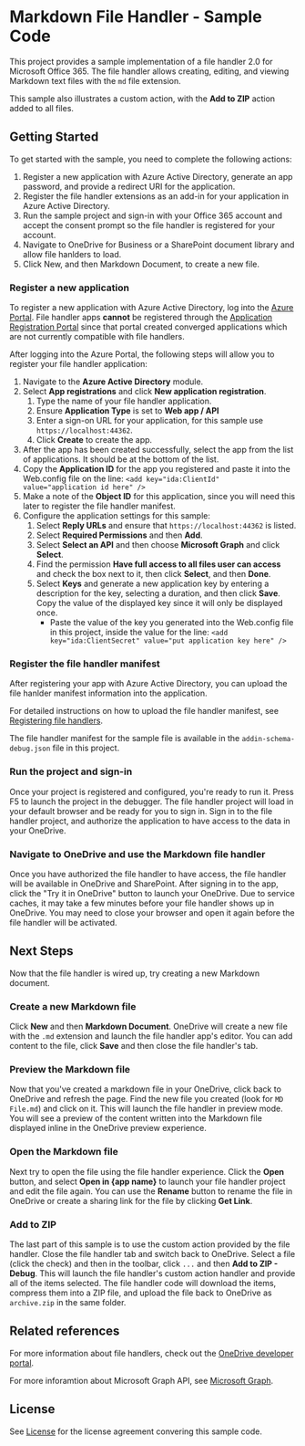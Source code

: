 # Markdown File Handler - Sample Code

This project provides a sample implementation of a file handler 2.0 for Microsoft Office 365.
The file handler allows creating, editing, and viewing Markdown text files with the `md` file extension.

This sample also illustrates a custom action, with the **Add to ZIP** action added to all files.

## Getting Started

To get started with the sample, you need to complete the following actions:

1. Register a new application with Azure Active Directory, generate an app password, and provide a redirect URI for the application.
2. Register the file handler extensions as an add-in for your application in Azure Active Directory.
3. Run the sample project and sign-in with your Office 365 account and accept the consent prompt so the file handler is registered for your account.
4. Navigate to OneDrive for Business or a SharePoint document library and allow file hanlders to load.
5. Click New, and then Markdown Document, to create a new file.

### Register a new application

To register a new application with Azure Active Directory, log into the [Azure Portal](https://portal.azure.com).
File handler apps **cannot** be registered through the [Application Registration Portal](https://apps.dev.microsoft.com) since that portal created converged applications which are not currently compatible with file handlers.

After logging into the Azure Portal, the following steps will allow you to register your file handler application:

1. Navigate to the **Azure Active Directory** module.
2. Select **App registrations** and click **New application registration**.
	1. Type the name of your file handler application.
	2. Ensure **Application Type** is set to **Web app / API**
	3. Enter a sign-on URL for your application, for this sample use `https://localhost:44362`.
	4. Click **Create** to create the app.
3. After the app has been created successfully, select the app from the list of applications. It should be at the bottom of the list.
4. Copy the **Application ID** for the app you registered and paste it into the Web.config file on the line: `<add key="ida:ClientId" value="application id here" />`
5. Make a note of the **Object ID** for this application, since you will need this later to register the file handler manifest.
6. Configure the application settings for this sample:
	1. Select **Reply URLs** and ensure that `https://localhost:44362` is listed.
	2. Select **Required Permissions** and then **Add**.
	3. Select **Select an API** and then choose **Microsoft Graph** and click **Select**.
	4. Find the permission **Have full access to all files user can access** and check the box next to it, then click **Select**, and then **Done**.
	5. Select **Keys** and generate a new application key by entering a description for the key, selecting a duration, and then click **Save**. Copy the value of the displayed key since it will only be displayed once.
		* Paste the value of the key you generated into the Web.config file in this project, inside the value for the line: `<add key="ida:ClientSecret" value="put application key here" />`

### Register the file handler manifest

After registering your app with Azure Active Directory, you can upload the file hanlder manifest information into the application.

For detailed instructions on how to upload the file handler manifest, see [Registering file handlers](https://dev.onedrive.com/file-handler-v2/file-handlers/register-file-handler-manually.htm).

The file handler manifest for the sample file is available in the `addin-schema-debug.json` file in this project.

### Run the project and sign-in

Once your project is registered and configured, you're ready to run it. Press F5 to launch the project in the debugger.
The file handler project will load in your default browser and be ready for you to sign in.
Sign in to the file handler project, and authorize the application to have access to the data in your OneDrive.

### Navigate to OneDrive and use the Markdown file handler

Once you have authorized the file handler to have access, the file handler will be available in OneDrive and SharePoint.
After signing in to the app, click the "Try it in OneDrive" button to launch your OneDrive.
Due to service caches, it may take a few minutes before your file handler shows up in OneDrive.
You may need to close your browser and open it again before the file handler will be activated.

## Next Steps

Now that the file handler is wired up, try creating a new Markdown document.

### Create a new Markdown file

Click **New** and then **Markdown Document**.
OneDrive will create a new file with the `.md` extension and launch the file handler app's editor.
You can add content to the file, click **Save** and then close the file handler's tab.

### Preview the Markdown file 

Now that you've created a markdown file in your OneDrive, click back to OneDrive and refresh the page.
Find the new file you created (look for `MD File.md`) and click on it.
This will launch the file handler in preview mode.
You will see a preview of the content written into the Markdown file displayed inline in the OneDrive preview experience.

### Open the Markdown file

Next try to open the file using the file handler experience.
Click the **Open** button, and select **Open in {app name}** to launch your file handler project and edit the file again.
You can use the **Rename** button to rename the file in OneDrive or create a sharing link for the file by clicking **Get Link**.

### Add to ZIP

The last part of this sample is to use the custom action provided by the file handler.
Close the file handler tab and switch back to OneDrive.
Select a file (click the check) and then in the toolbar, click `...` and then **Add to ZIP - Debug**.
This will launch the file handler's custom action handler and provide all of the items selected.
The file handler code will download the items, compress them into a ZIP file, and upload the file back to OneDrive as `archive.zip` in the same folder.

## Related references

For more information about file handlers, check out the [OneDrive developer portal](https://dev.onedrive.com).

For more inforamtion about Microsoft Graph API, see [Microsoft Graph](https://graph.microsoft.com).


## License

See [License](LICENSE.txt) for the license agreement convering this sample code.
